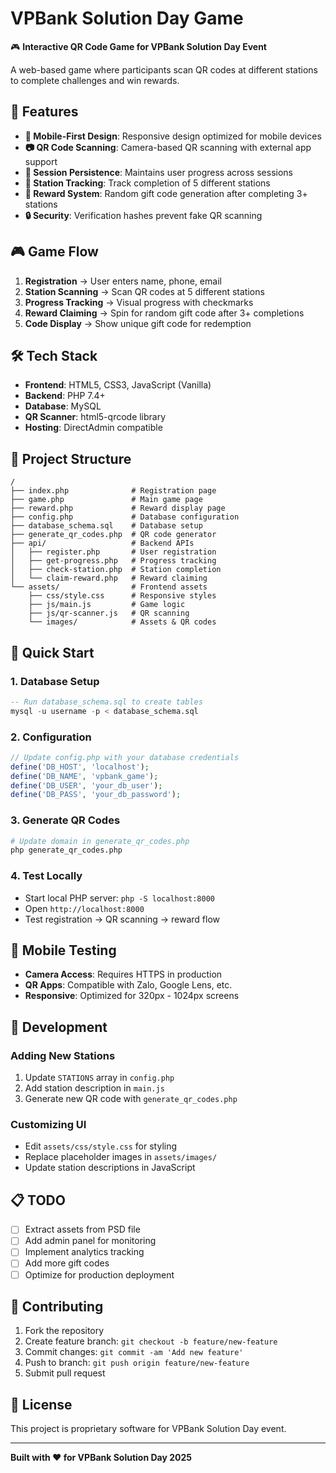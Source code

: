 # VPBank Solution Day Game

🎮 **Interactive QR Code Game for VPBank Solution Day Event**

A web-based game where participants scan QR codes at different stations to complete challenges and win rewards.

## 🚀 Features

-   **📱 Mobile-First Design**: Responsive design optimized for mobile devices
-   **📷 QR Code Scanning**: Camera-based QR scanning with external app support
-   **🔄 Session Persistence**: Maintains user progress across sessions
-   **🎯 Station Tracking**: Track completion of 5 different stations
-   **🎁 Reward System**: Random gift code generation after completing 3+ stations
-   **🔒 Security**: Verification hashes prevent fake QR scanning

## 🎮 Game Flow

1. **Registration** → User enters name, phone, email
2. **Station Scanning** → Scan QR codes at 5 different stations
3. **Progress Tracking** → Visual progress with checkmarks
4. **Reward Claiming** → Spin for random gift code after 3+ completions
5. **Code Display** → Show unique gift code for redemption

## 🛠 Tech Stack

-   **Frontend**: HTML5, CSS3, JavaScript (Vanilla)
-   **Backend**: PHP 7.4+
-   **Database**: MySQL
-   **QR Scanner**: html5-qrcode library
-   **Hosting**: DirectAdmin compatible

## 📁 Project Structure

```
/
├── index.php              # Registration page
├── game.php               # Main game page
├── reward.php             # Reward display page
├── config.php             # Database configuration
├── database_schema.sql    # Database setup
├── generate_qr_codes.php  # QR code generator
├── api/                   # Backend APIs
│   ├── register.php       # User registration
│   ├── get-progress.php   # Progress tracking
│   ├── check-station.php  # Station completion
│   └── claim-reward.php   # Reward claiming
└── assets/                # Frontend assets
    ├── css/style.css      # Responsive styles
    ├── js/main.js         # Game logic
    ├── js/qr-scanner.js   # QR scanning
    └── images/            # Assets & QR codes
```

## 🚀 Quick Start

### 1. Database Setup

```sql
-- Run database_schema.sql to create tables
mysql -u username -p < database_schema.sql
```

### 2. Configuration

```php
// Update config.php with your database credentials
define('DB_HOST', 'localhost');
define('DB_NAME', 'vpbank_game');
define('DB_USER', 'your_db_user');
define('DB_PASS', 'your_db_password');
```

### 3. Generate QR Codes

```bash
# Update domain in generate_qr_codes.php
php generate_qr_codes.php
```

### 4. Test Locally

-   Start local PHP server: `php -S localhost:8000`
-   Open `http://localhost:8000`
-   Test registration → QR scanning → reward flow

## 📱 Mobile Testing

-   **Camera Access**: Requires HTTPS in production
-   **QR Apps**: Compatible with Zalo, Google Lens, etc.
-   **Responsive**: Optimized for 320px - 1024px screens

## 🔧 Development

### Adding New Stations

1. Update `STATIONS` array in `config.php`
2. Add station description in `main.js`
3. Generate new QR code with `generate_qr_codes.php`

### Customizing UI

-   Edit `assets/css/style.css` for styling
-   Replace placeholder images in `assets/images/`
-   Update station descriptions in JavaScript

## 📋 TODO

-   [ ] Extract assets from PSD file
-   [ ] Add admin panel for monitoring
-   [ ] Implement analytics tracking
-   [ ] Add more gift codes
-   [ ] Optimize for production deployment

## 🤝 Contributing

1. Fork the repository
2. Create feature branch: `git checkout -b feature/new-feature`
3. Commit changes: `git commit -am 'Add new feature'`
4. Push to branch: `git push origin feature/new-feature`
5. Submit pull request

## 📄 License

This project is proprietary software for VPBank Solution Day event.

---

**Built with ❤️ for VPBank Solution Day 2025**
